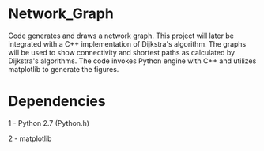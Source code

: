 # Network_Graph
Code generates and draws a network graph. This project will later be integrated with a C++ implementation of Dijkstra's algorithm. The graphs will be used to show connectivity and shortest paths as calculated by Dijkstra's algorithms. The code invokes Python engine with C++ and utilizes matplotlib to generate the figures.

# Dependencies

1 - Python 2.7 (Python.h)

2 - matplotlib 
